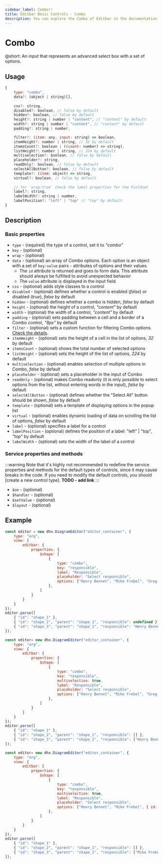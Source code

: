 ```yaml
---
sidebar_label: Combo!!
title: Editbar Basic Controls - Combo 
description: You can explore the Combo of Editbar in the documentation of the the DHTMLX JavaScript Diagram library. Browse developer guides and API reference, try out code examples and live demos, and download a free 30-day evaluation version of DHTMLX Suite.
---
```


# Combo

@short: An input that represents an advanced select box with a set of options.

## Usage

~~~js
{
    type: "combo",
    data?: (object | string)[],
    
    css?: string,
    disabled?: boolean, // false by default
    hidden?: boolean, // false by default
    height?: string | number | "content", // "content" by default
    width?: string | number | "content", // "content" by default
    padding?: string | number,

    filter?: (item: any, input: string) => boolean,
    itemHeight?: number | string, // 32 by default
    itemsCount?: boolean | ((count: number) => string),
    listHeight?: number | string, // 224 by default
    multiselection?: boolean, // false by default
    placeholder?: string,
    readOnly?: boolean, // false by default
    selectAllButton?: boolean, // false by default
    template?: (item: object) => string,
    virtual?: boolean, // false by default
    
    // for `wrap:true` check the label properties for the Fieldset
    label?: string,
    labelWidth?: string | number,
    labelPosition?: "left" | "top" // "top" by default
}
~~~

## Description

### Basic properties

- `type` - (required) the type of a control, set it to *"combo"*
- `key` - (optional) 
- `wrap` - (optional)
- `data` - (optional) an array of Combo options. Each option is an object with a set of `key:value` pairs - attributes of options and their values.
	- The `id` attribute is returned and goes to form data. This attribute should always be fulfilled to avoid unexpected behavior
	- The `value` attribute is displayed in the input field
- `css` - (optional) adds style classes to a control
- `disabled` - (optional) defines whether a control is enabled (*false*) or disabled (*true*), *false* by default
- `hidden` - (optional) defines whether a combo is hidden, *false* by default
- `height` - (optional) the height of a control, *"content"* by default
- `width` - (optional) the width of a control, *"content"* by default
- `padding` - (optional) sets padding between a cell and a border of a Combo control, *"8px"* by default
- `filter` - (optional) sets a custom function for filtering Combo options. [Check the details](https://docs.dhtmlx.com/suite/combobox/customization/#custom-filter-for-options).
- `itemHeight` - (optional) sets the height of a cell in the list of options, *32* by default
- `itemsCount` - (optional) shows the total number of selected options
- `listHeight` - (optional) sets the height of the list of options, *224* by default
- `multiselection` - (optional) enables selection of multiple options in Combo, *false* by default
- `placeholder` - (optional) sets a placeholder in the input of Combo
- `readOnly` - (optional) makes Combo readonly (it is only possible to select options from the list, without entering words in the input), *false* by default
- `selectAllButton` - (optional) defines whether the "Select All" button should be shown, *false* by default
- `template` - (optional) sets a template of displaying options in the popup list
- `virtual` - (optional) enables dynamic loading of data on scrolling the list of options, *false* by default
- `label` - (optional) specifies a label for a control
- `labelPosition` - (optional) defines the position of a label: "left" | "top", *"top"* by default
- `labelWidth` - (optional) sets the width of the label of a control

### Service properties and methods

:::warning
Note that it's highly not recommended to redefine the service properties and methods for the default types of controls, since it may cause breaks in the code. If you need to modify the default controls, you should [create a new control type]. **TODO - add link**
:::

- `$on` - (optional)
- `$handler` - (optional)
- `$setValue` - (optional)
- `$layout` - (optional)

## Example

~~~js {7-13}
const editor = new dhx.DiagramEditor("editor_container", {
    type: "org",
    view: {
        editbar: {
            properties: {
                $shape: [
                    {
                        type: "combo",
                        key: "responsible",
                        label: "Responsible",
                        placeholder: "Select responsible",
                        options: ["Henry Bennet", "Mike Frebel", "Greg Mash"]
                    },
                ]
            }
        }
    }
});
editor.parse([
    { "id": "shape_1" },
    { "id": "shape_2", "parent": "shape_1", "responsible": undefined },
    { "id": "shape_3", "parent": "shape_1", "responsible": "Henry Bennet" }
]);
~~~

~~~js {7-14} title="With multiselection enabled"
const editor= new dhx.DiagramEditor("editor_container", {
    type: "org",
    view: {
        editbar: {
            properties: {
                $shape: [
                    {
                        type: "combo",
                        key: "responsible",
                        multiselection: true,
                        label: "Responsible",
                        placeholder: "Select responsible",
                        options: ["Henry Bennet", "Mike Frebel", "Greg Mash"]
                    },
                ]
            }
        }
    }
});
editor.parse([
    { "id": "shape_1" },
    { "id": "shape_2", "parent": "shape_1", "responsible": [] },
    { "id": "shape_3", "parent": "shape_1", "responsible": ["Henry Bennet", "Mike Frebel"] }
]);
~~~

~~~js {7-14} title="Setting options as objects"
const editor= new dhx.DiagramEditor("editor_container", {
    type: "org",
    view: {
        editbar: {
            properties: {
                $shape: [
                    {
                        type: "combo",
                        key: "responsible",
                        multiselection: true,
                        label: "Responsible",
                        placeholder: "Select responsible",
                        options: ["Henry Bennet", "Mike Frebel", { id: 1, value: "Greg Mash" }]
                    },
                ]
            }
        }
    }
});
editor.parse([
    { "id": "shape_1" },
    { "id": "shape_2", "parent": "shape_1", "responsible": [] },
    { "id": "shape_3", "parent": "shape_1", "responsible": ["Mike Frebel", 1] }
]);
~~~